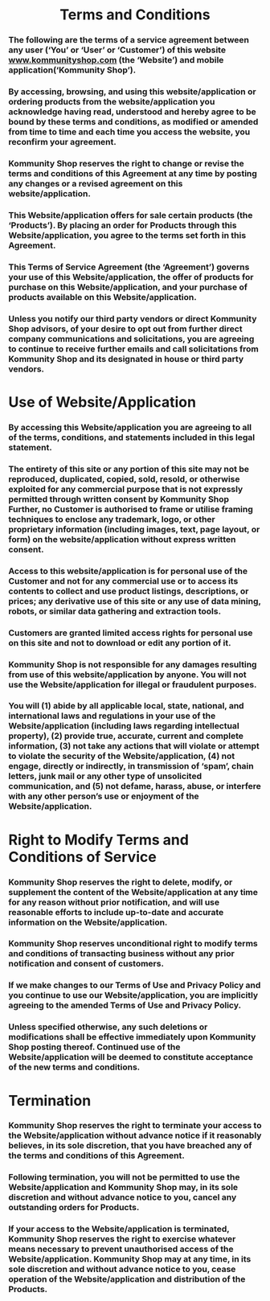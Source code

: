 
<h1 align="center">
Terms and Conditions
</h1>

### The following are the terms of a service agreement between any user (‘You’ or ‘User’ or ‘Customer’) of this website www.kommunityshop.com (the ‘Website’) and mobile application(‘Kommunity Shop’). 
### By accessing, browsing, and using this website/application or ordering products from the website/application you acknowledge having read, understood and hereby agree to be bound by these terms and conditions, as modified or amended from time to time and each time you access the website, you reconfirm your agreement. 
### Kommunity Shop reserves the right to change or revise the terms and conditions of this Agreement at any time by posting any changes or a revised agreement on this website/application. 
### This Website/application offers for sale certain products (the ‘Products’). By placing an order for Products through this Website/application, you agree to the terms set forth in this Agreement. 
### This Terms of Service Agreement (the ‘Agreement’) governs your use of this Website/application, the offer of products for purchase on this Website/application, and your purchase of products available on this Website/application.
### Unless you notify our third party vendors or direct  Kommunity Shop advisors, of your desire to opt out from further direct company communications and solicitations, you are agreeing to continue to receive further emails and call solicitations from Kommunity Shop and its designated in house or third party vendors.

# Use of Website/Application

### By accessing this Website/application you are agreeing to all of the terms, conditions, and statements included in this legal statement. 
### The entirety of this site or any portion of this site may not be reproduced, duplicated, copied, sold, resold, or otherwise exploited for any commercial purpose that is not expressly permitted through written consent by Kommunity Shop Further, no Customer is authorised to frame or utilise framing techniques to enclose any trademark, logo, or other proprietary information (including images, text, page layout, or form) on the website/application without express written consent.
### Access to this website/application is for personal use of the Customer and not for any commercial use or to access its contents to collect and use product listings, descriptions, or prices; any derivative use of this site or any use of data mining, robots, or similar data gathering and extraction tools.

### Customers are granted limited access rights for personal use on this site and not to download or edit any portion of it.
### Kommunity Shop is not responsible for any damages resulting from use of this website/application by anyone. You will not use the Website/application for illegal or fraudulent purposes. 
### You will (1) abide by all applicable local, state, national, and international laws and regulations in your use of the Website/application (including laws regarding intellectual property), (2) provide true, accurate, current and complete information, (3) not take any actions that will violate or attempt to violate the security of the Website/application, (4) not engage, directly or indirectly, in transmission of ‘spam’, chain letters, junk mail or any other type of unsolicited communication, and (5) not defame, harass, abuse, or interfere with any other person’s use or enjoyment of the Website/application.

# Right to Modify Terms and Conditions of Service

### Kommunity Shop reserves the right to delete, modify, or supplement the content of the Website/application at any time for any reason without prior notification, and will use reasonable efforts to include up-to-date and accurate information on the Website/application.
### Kommunity Shop reserves unconditional right to modify terms and conditions of transacting business without any prior notification and consent of customers.
### If we make changes to our Terms of Use and Privacy Policy and you continue to use our Website/application, you are implicitly agreeing to the amended Terms of Use and Privacy Policy. 
### Unless specified otherwise, any such deletions or modifications shall be effective immediately upon Kommunity Shop posting thereof. Continued use of the Website/application will be deemed to constitute acceptance of the new terms and conditions.

# Termination

### Kommunity Shop reserves the right to terminate your access to the Website/application without advance notice if it reasonably believes, in its sole discretion, that you have breached any of the terms and conditions of this Agreement. 
### Following termination, you will not be permitted to use the Website/application and Kommunity Shop may, in its sole discretion and without advance notice to you, cancel any outstanding orders for Products. 
### If your access to the Website/application is terminated, Kommunity Shop reserves the right to exercise whatever means necessary to prevent unauthorised access of the Website/application. Kommunity Shop may at any time, in its sole discretion and without advance notice to you, cease operation of the Website/application and distribution of the Products.